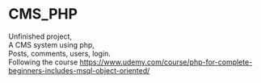 # CMS_PHP

Unfinished project, </br>
A CMS system using php, </br>
Posts, comments, users, login. </br>
Following the course https://www.udemy.com/course/php-for-complete-beginners-includes-msql-object-oriented/

